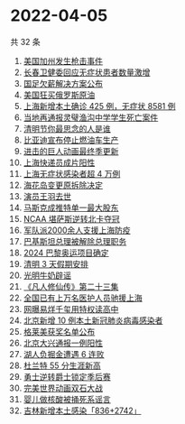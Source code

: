 # 2022-04-05

共 32 条

<!-- BEGIN -->
<!-- 最后更新时间 Tue Apr 05 2022 16:18:16 GMT+0800 (China Standard Time) -->

1. [美国加州发生枪击事件](https://www.zhihu.com/search?q=加州枪击)
1. [长春卫健委回应无症状患者数量激增](https://www.zhihu.com/search?q=长春卫健委回应)
1. [国足欠薪解决方案公布](https://www.zhihu.com/search?q=国足欠薪)
1. [美国狂买俄罗斯原油](https://www.zhihu.com/search?q=俄罗斯原油)
1. [上海新增本土确诊 425 例，无症状 8581 例](https://www.zhihu.com/search?q=上海新增)
1. [当地再通报灵璧渔沟中学学生死亡案件](https://www.zhihu.com/search?q=灵璧)
1. [清明节你最思念的人是谁](https://www.zhihu.com/search?q=清明)
1. [比亚迪宣布停止燃油车生产](https://www.zhihu.com/search?q=比亚迪)
1. [进击的巨人动画最终季更新](https://www.zhihu.com/search?q=进击的巨人)
1. [上海快递员成片阳性](https://www.zhihu.com/search?q=上海快递员)
1. [上海无症状感染者超 4 万例](https://www.zhihu.com/search?q=上海无症状患者)
1. [海花岛变更原拆除决定](https://www.zhihu.com/search?q=海花岛变更原拆除决定)
1. [演员王羽去世](https://www.zhihu.com/search?q=王羽)
1. [马斯克成推特单一最大股东](https://www.zhihu.com/search?q=马斯克)
1. [NCAA 堪萨斯逆转北卡夺冠](https://www.zhihu.com/search?q=NCAA)
1. [军队派2000余人支援上海防疫](https://www.zhihu.com/search?q=军队驰援)
1. [巴基斯坦总理被解除总理职务](https://www.zhihu.com/search?q=巴基斯坦)
1. [2024 巴黎奥运项目确定](https://www.zhihu.com/search?q=巴黎奥运)
1. [清明 3 天假期安排](https://www.zhihu.com/search?q=清明假期)
1. [光明牛奶辟谣](https://www.zhihu.com/search?q=光明牛奶)
1. [《凡人修仙传》第二十三集](https://www.zhihu.com/search?q=凡人修仙传)
1. [全国已有上万名医护人员驰援上海](https://www.zhihu.com/search?q=驰援上海)
1. [网曝易烊千玺用特权读高中](https://www.zhihu.com/search?q=易烊千玺特权)
1. [北京新增 10 例本土新冠肺炎病毒感染者](https://www.zhihu.com/search?q=北京疫情)
1. [格莱美获奖名单公布](https://www.zhihu.com/search?q=格莱美)
1. [北京大兴通报一例阳性](https://www.zhihu.com/search?q=大兴阳性人员)
1. [湖人负掘金遭遇 6 连败](https://www.zhihu.com/search?q=湖人)
1. [杜兰特 55 分生涯新高](https://www.zhihu.com/search?q=杜兰特)
1. [勇士逆转爵士锁定季后赛](https://www.zhihu.com/search?q=勇士)
1. [完美世界动画双石大战](https://www.zhihu.com/search?q=完美世界动画)
1. [婴儿做核酸被捅死系谣言](https://www.zhihu.com/search?q=婴儿做核酸被捅死)
1. [吉林新增本土感染「836+2742」](https://www.zhihu.com/search?q=吉林新增)

<!-- END -->
